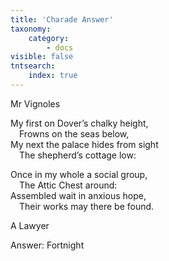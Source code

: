 ```yaml
---
title: 'Charade Answer'
taxonomy:
    category:
        - docs
visible: false
tntsearch:
    index: true
---
```


<div class="author">Mr Vignoles</div>

My first on Dover’s chalky height,  
&emsp;Frowns on the seas below,  
My next the palace hides from sight  
&emsp;The shepherd’s cottage low:  

Once in my whole a social group,  
&emsp;The Attic Chest around:  
Assembled wait in anxious hope,  
&emsp;Their works may there be found.

A Lawyer

<span class="pencil">Answer: Fortnight</span>